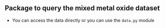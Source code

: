 ## Package to query the mixed metal oxide dataset

* You can access the data directly or you can use the ```data.py``` module
